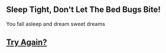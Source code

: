 ## Sleep Tight, Don't Let The Bed Bugs Bite!

You fall asleep and dream sweet dreams

## [Try Again?](../README.md)
